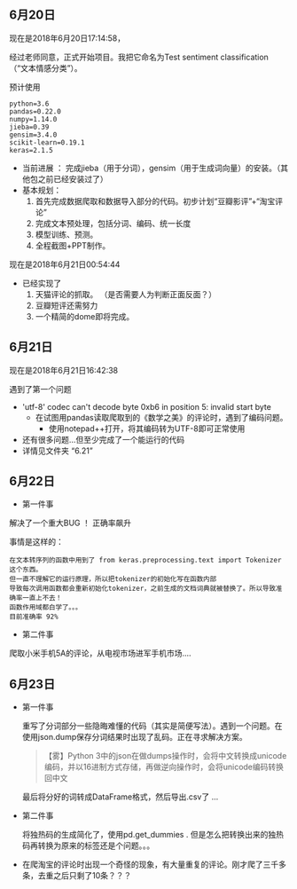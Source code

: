 ## 6月20日 

现在是2018年6月20日17:14:58，

经过老师同意，正式开始项目。我把它命名为Test sentiment classification （“文本情感分类”）。 

预计使用

``` 
python=3.6
pandas=0.22.0
numpy=1.14.0
jieba=0.39
gensim=3.4.0
scikit-learn=0.19.1
keras=2.1.5
```



- 当前进展 ： 完成jieba（用于分词），gensim（用于生成词向量）的安装。（其他包之前已经安装过了）
- 基本规划：
   1. 首先完成数据爬取和数据导入部分的代码。初步计划“豆瓣影评”+“淘宝评论”
    2. 完成文本预处理，包括分词、编码、统一长度
    3. 模型训练、预测。
    4. 全程截图+PPT制作。



现在是2018年6月21日00:54:44

- 已经实现了
  1. 天猫评论的抓取。 （是否需要人为判断正面反面？）
  2. 豆瓣短评还需努力
  3. 一个精简的dome即将完成。



## 6月21日

现在是2018年6月21日16:42:38

遇到了第一个问题

- 'utf-8' codec can't decode byte 0xb6 in position 5: invalid start byte
  - 在试图用pandas读取爬取到的《数学之美》的评论时，遇到了编码问题。
    - 使用notepad++打开，将其编码转为UTF-8即可正常使用
- 还有很多问题...但至少完成了一个能运行的代码
- 详情见文件夹 “6.21”


## 6月22日

- 第一件事

解决了一个重大BUG ！ 正确率飙升

事情是这样的：

```
在文本转序列的函数中用到了 from keras.preprocessing.text import Tokenizer 这个东西。
但一直不理解它的运行原理，所以把tokenizer的初始化写在函数内部
导致每次调用函数都会重新初始化tokenizer，之前生成的文档词典就被替换了。所以导致准确率一直上不去！
函数作用域都白学了。。。
目前准确率 92%
```

- 第二件事 

爬取小米手机5A的评论，从电视市场进军手机市场....



## 6月23日

- 第一件事 

  重写了分词部分一些隐晦难懂的代码（其实是简便写法）。遇到一个问题。在使用json.dump保存分词结果时出现了乱码。正在寻求解决方案。

  > 【雾】Python 3中的json在做dumps操作时，会将中文转换成unicode编码，并以16进制方式存储，再做逆向操作时，会将unicode编码转换回中文

  最后将分好的词转成DataFrame格式，然后导出.csv了 ...

- 第二件事

  将独热码的生成简化了，使用pd.get_dummies . 但是怎么把转换出来的独热码再转换为原来的标签还是个问题。。。

- ​在爬淘宝的评论时出现一个奇怪的现象，有大量重复的评论。刚才爬了三千多条，去重之后只剩了10条？？？